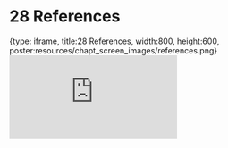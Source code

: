 # 28 References
 
{type: iframe, title:28 References, width:800, height:600, poster:resources/chapt_screen_images/references.png}
![](https://b7m.github.io/Regression_Models/no_toc/references.html)
 

 
